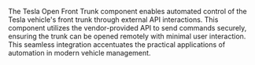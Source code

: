 The Tesla Open Front Trunk component enables automated control of the Tesla vehicle's front trunk through external API interactions. This component utilizes the vendor-provided API to send commands securely, ensuring the trunk can be opened remotely with minimal user interaction. This seamless integration accentuates the practical applications of automation in modern vehicle management.
